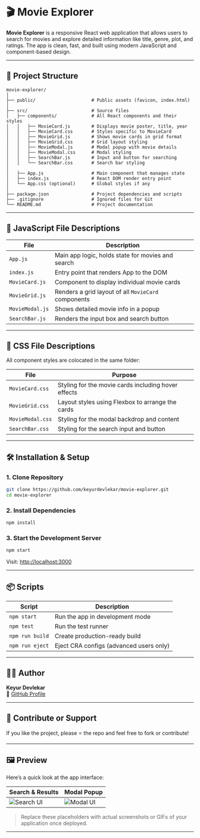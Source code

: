 # 🎬 Movie Explorer

**Movie Explorer** is a responsive React web application that allows users to search for movies and explore detailed information like title, genre, plot, and ratings. The app is clean, fast, and built using modern JavaScript and component-based design.

---

## 📁 Project Structure

```
movie-explorer/
│
├── public/                     # Public assets (favicon, index.html)
│
├── src/                        # Source files
│   ├── components/             # All React components and their styles
│   │   ├── MovieCard.js        # Displays movie poster, title, year
│   │   ├── MovieCard.css       # Styles specific to MovieCard
│   │   ├── MovieGrid.js        # Shows movie cards in grid format
│   │   ├── MovieGrid.css       # Grid layout styling
│   │   ├── MovieModal.js       # Modal popup with movie details
│   │   ├── MovieModal.css      # Modal styling
│   │   ├── SearchBar.js        # Input and button for searching
│   │   └── SearchBar.css       # Search bar styling
│
│   ├── App.js                  # Main component that manages state
│   ├── index.js                # React DOM render entry point
│   └── App.css (optional)      # Global styles if any
│
├── package.json                # Project dependencies and scripts
├── .gitignore                  # Ignored files for Git
└── README.md                   # Project documentation
```

---

## 📜 JavaScript File Descriptions

| File | Description |
|------|-------------|
| `App.js` | Main app logic, holds state for movies and search |
| `index.js` | Entry point that renders App to the DOM |
| `MovieCard.js` | Component to display individual movie cards |
| `MovieGrid.js` | Renders a grid layout of all `MovieCard` components |
| `MovieModal.js` | Shows detailed movie info in a popup |
| `SearchBar.js` | Renders the input box and search button |

---

## 🎨 CSS File Descriptions

All component styles are colocated in the same folder:

| File | Purpose |
|------|---------|
| `MovieCard.css` | Styling for the movie cards including hover effects |
| `MovieGrid.css` | Layout styles using Flexbox to arrange the cards |
| `MovieModal.css` | Styling for the modal backdrop and content |
| `SearchBar.css` | Styling for the search input and button |

---

## 🛠 Installation & Setup

### 1. Clone Repository

```bash
git clone https://github.com/keyurdevlekar/movie-explorer.git
cd movie-explorer
```

### 2. Install Dependencies

```bash
npm install
```

### 3. Start the Development Server

```bash
npm start
```

Visit: [http://localhost:3000](http://localhost:3000)

---

## 📦 Scripts

| Script | Description |
|--------|-------------|
| `npm start` | Run the app in development mode |
| `npm test` | Run the test runner |
| `npm run build` | Create production-ready build |
| `npm run eject` | Eject CRA configs (advanced users only) |

---

## 👨‍💻 Author

**Keyur Devlekar**  
🔗 [GitHub Profile](https://github.com/keyurdevlekar)

---

## 🌟 Contribute or Support

If you like the project, please ⭐ the repo and feel free to fork or contribute!

---

## 🖼 Preview

Here’s a quick look at the app interface:

| Search & Results | Modal Popup |
|------------------|-------------|
| ![Search UI](https://via.placeholder.com/400x250?text=Search+UI+Preview) | ![Modal UI](https://via.placeholder.com/400x250?text=Modal+Preview) |

> Replace these placeholders with actual screenshots or GIFs of your application once deployed.

---